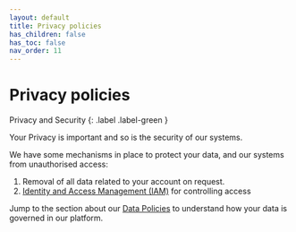 ```yaml
---
layout: default
title: Privacy policies
has_children: false
has_toc: false
nav_order: 11
---
```


# Privacy policies

Privacy and Security
{: .label .label-green }

Your Privacy is important and so is the security of our systems.

We have some mechanisms in place to protect your data, and our systems from unauthorised access:
1. Removal of all data related to your account on request.
2. [Identity and Access Management (IAM)](/iam.html) for controlling access

Jump to the section about our [Data Policies](/data_policies.html) to understand how your data is 
governed in our platform.
